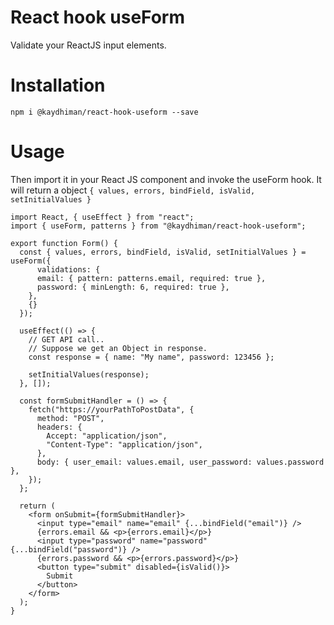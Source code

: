 # React hook useForm

Validate your ReactJS input elements.

# Installation

`npm i @kaydhiman/react-hook-useform --save`

# Usage
Then import it in your React JS component and invoke the useForm hook. 
It will return a object `{ values, errors, bindField, isValid, setInitialValues }`

```
import React, { useEffect } from "react";
import { useForm, patterns } from "@kaydhiman/react-hook-useform";

export function Form() {
  const { values, errors, bindField, isValid, setInitialValues } = useForm({
      validations: {
      email: { pattern: patterns.email, required: true },
      password: { minLength: 6, required: true },
    },
    {}
  });

  useEffect(() => {
    // GET API call..
    // Suppose we get an Object in response.
    const response = { name: "My name", password: 123456 };

    setInitialValues(response);
  }, []);

  const formSubmitHandler = () => {
    fetch("https://yourPathToPostData", {
      method: "POST",
      headers: {
        Accept: "application/json",
        "Content-Type": "application/json",
      },
      body: { user_email: values.email, user_password: values.password },
    });
  };

  return (
    <form onSubmit={formSubmitHandler}>
      <input type="email" name="email" {...bindField("email")} />
      {errors.email && <p>{errors.email}</p>}
      <input type="password" name="password" {...bindField("password")} />
      {errors.password && <p>{errors.password}</p>}
      <button type="submit" disabled={isValid()}>
        Submit
      </button>
    </form>
  );
} 

```